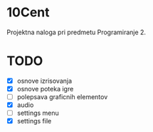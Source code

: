 # 10Cent
Projektna naloga pri predmetu Programiranje 2.

# TODO
- [x] osnove izrisovanja
- [x] osnove poteka igre
- [ ] polepsava graficnih elementov
- [x] audio
- [ ] settings menu
- [x] settings file
